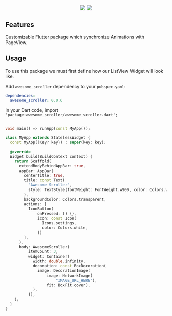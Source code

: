

<p align='center'>
    <img src="https://raw.githubusercontent.com/jonbhanson/flutter_native_splash/master/splash_demo.gif" />
    <img src="https://raw.githubusercontent.com/jonbhanson/flutter_native_splash/master/splash_demo_dark.gif" />
</p>

## Features

Customizable Flutter package which synchronize Animations with PageView.

## Usage

To use this package we must first define how our ListView Widget will look like.

Add `awesome_scroller` dependency to your `pubspec.yaml`:

```yaml
dependencies:
  awesome_scroller: 0.0.6
```


In your Dart code, import `'package:awesome_scroller/awesome_scroller.dart';`
```dart

void main() => runApp(const MyApp());

class MyApp extends StatelessWidget {
  const MyApp({Key? key}) : super(key: key);

  @override
  Widget build(BuildContext context) {
    return Scaffold(
      extendBodyBehindAppBar: true,
      appBar: AppBar(
        centerTitle: true,
        title: const Text(
          "Awesome Scroller",
          style: TextStyle(fontWeight: FontWeight.w900, color: Colors.white),
        ),
        backgroundColor: Colors.transparent,
        actions: [
          IconButton(
              onPressed: () {},
              icon: const Icon(
                Icons.settings,
                color: Colors.white,
              ))
        ],
      ),
      body: AwesomeScroller(
          itemCount: 3,
          widget: Container(
            width: double.infinity,
            decoration: const BoxDecoration(
              image: DecorationImage(
                  image: NetworkImage(
                      "IMAGE_URL_HERE"),
                  fit: BoxFit.cover),
            ),
          )),
    );
  }
}
```

